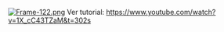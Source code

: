 
[![Frame-122.png](https://i.postimg.cc/Hk9dpX3f/Frame-122.png)](https://postimg.cc/Js09xyfq)
Ver tutorial: 
https://www.youtube.com/watch?v=1X_cC43TZaM&t=302s
